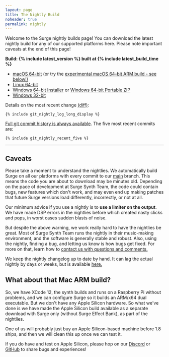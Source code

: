 ```yaml
---
layout: page
title: The Nightly Build
noheader: true
permalink: nightly
---
```


Welcome to the Surge nightly builds page! You can download the latest nightly build for any of our supported platforms here. Please
note important caveats at the end of this page!

<b>Build: {% include latest_version %} built at {% include latest_build_time %}</b>

<ul>
<li><a href="{% include latest_macos_url %}">macOS 64-bit</a> (or try the
<a href="{% include latest_macos_fat_url %}">experimental macOS 64-bit ARM build - see below!)</a></li>
<li><a href="{% include latest_linux_x64_url %}">Linux 64-bit</a></li>
<li><a href="{% include latest_win_x64_url %}">Windows 64-bit Installer</a> or <a href="{% include latest_win_x64_zip_url %}">Windows 64-bit Portable ZIP</a></li>
<li><a href="{% include latest_win_x86_url %}">Windows 32-bit</a></li>
</ul>

Details on the most recent change 
<a href="https://github.com/surge-synthesizer/surge/commit/{% include git_nightly_log_hash %}">(diff)</a>:

```
{% include git_nightly_log_long_display %}
```

<p>
</p>

<a href="https://github.com/surge-synthesizer/surge/commits/main">Full git commit history is always available</a>.
The five most recent commits are:

```
{% include git_nightly_recent_five %}
```

<p>
</p>

<hr>

## Caveats

Please take a moment to understand the nightlies. We automatically build Surge on all our 
platforms with every commit to our <a href="https://github.com/surge-synthesizer/surge">main</a> branch. This means
the code you are about to download may be minutes old. Depending on the pace of development at Surge Synth Team,
the code could contain bugs, new features which don't work, and may even end up making patches that
future Surge versions load differently, incorrectly, or not at all.

Our minimum advice if you use a nightly is to <b>use a limiter on the output</b>. We have made DSP errors in the nightlies before
which created nasty clicks and pops, in worst cases sudden blasts of noise.

But despite the above warning, we work really hard to have the nightlies be great. Most of Surge Synth Team runs the nightly in their
music-making environment, and the software is generally stable and robust. Also, using the nightly, finding a bug, and letting us
know is how bugs get fixed. For more on that, learn how to <a href="/feedback">contact us with questions and comments.</a>

We keep the nightly changelog up to date by hand. It can lag the actual nightly by days or weeks, but is available
<a href="/nightlychangelog">here.</a>

## What about that Mac ARM build?

So, we have XCode 12, the synth builds and runs on a Raspberry Pi without problems, and we can configure Surge so it
builds an ARM/x64 dual executable. But we don't have any Apple Silicon hardware. So what we've done is we have
made the Apple Silicon build available as a separate download with Surge only (without Surge Effect Bank), as part of the nightlies.

One of us will probably just buy an Apple Silicon-based machine before 1.8 ships, and then we will clean this up once we can test it.

If you do have and test on Apple Silicon, please hop on our <a href="{% include discord_invite_link %}">Discord</a> or <a href="https://github.com/surge-synthesizer/surge/issues">GitHub</a> to share bugs and experiences!
